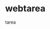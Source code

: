 # webtarea
tarea
<html>
    <head>
         <script type="text/javascript">
           
                var nombre=prompt("ingrese su nombre");
                while (nombre===""){
                    nombre=prompt("ingrese su nombre");
                    }            
                document.write("bienvenido:"+ nombre);
           
        </script>
    </head>
    <body>
        <div>este codigo HTML trata de escribir tu nombre y te de la bienvenida</div>
    </body>
</html>
